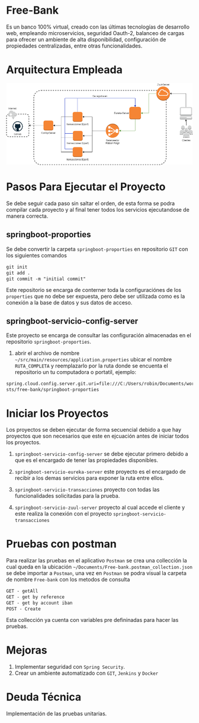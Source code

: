 # Free-Bank
Es un banco 100% virtual, creado con las últimas tecnologías de desarrollo web, empleando microservicios, seguridad Oauth-2, balanceo de cargas para ofrecer un ambiente de alta disponibilidad, configuración de propiedades centralizadas, entre otras funcionalidades.

# Arquitectura Empleada
![Image](Documents/arquitectura-spring-boot-cloud.png)


# Pasos Para Ejecutar el Proyecto
Se debe seguir cada paso sin saltar el orden, de esta forma se podra compilar cada proyecto y al final tener todos los servicios ejecutandose de manera correcta.

## springboot-proporties
Se debe convertir la carpeta `springboot-proporties` en repositorio `GIT` con los siguientes comandos

```
git init
git add .
git commit -m "initial commit"
```
Este repositorio se encarga de conterner toda la configuraciónes de los `properties` que no debe ser expuesta, pero debe ser utilizada como es la conexión a la base de datos y sus datos de acceso.

## springboot-servicio-config-server
Este proyecto se encarga de consultar las configuración almacenadas en el repositorio `springboot-proporties`.

1. abrir el archivo de nombre `~/src/main/resources/application.properties` ubicar el nombre `RUTA_COMPLETA` y reemplazarlo por la ruta donde se encuenta el repositorio un tu computadora o portatil, ejemplo:
```
spring.cloud.config.server.git.uri=file:///C:/Users/robin/Documents/workspace-sts/free-bank/springboot-proporties
```

# Iniciar los Proyectos
Los proyectos se deben ejecutar de forma secuencial debido a que hay proyectos que son necesarios que este en ejcuación antes de iniciar todos los proyectos.

1. `springboot-servicio-config-server` se debe ejecutar primero debido a que es el encargado de tener las propiedades disponibles.

2. `springboot-servicio-eureka-server` este proyecto es el encargado de recibir a los demas servicios para exponer la ruta entre ellos.

3. `springboot-servicio-transacciones` proyecto con todas las funcionalidades solicitadas para la prueba.

4. `springboot-servicio-zuul-server` proyecto al cual accede el cliente y este realiza la conexión con el proyecto `springboot-servicio-transacciones`

# Pruebas con postman
Para realizar las pruebas en el aplicativo `Postman` se crea una collección la cual queda en la ubicación `~/Documents/Free-bank.postman_collection.json` se debe importar a `Postman`, una vez en `Postman` se podra visual la carpeta de nombre `Free-bank` con los metodos de consulta
```
GET - getAll
GET - get by reference
GET - get by account iban
POST - Create
```
Esta collección ya cuenta con variables pre defininadas para hacer las pruebas.


# Mejoras
1. Implementar seguridad con `Spring Security`.
2. Crear un ambiente automatizado con `GIT`, `Jenkins` y `Docker`


# Deuda Técnica
Implementación de las pruebas unitarias.